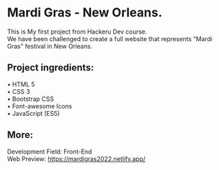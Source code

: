# Mardi Gras - New Orleans.
This is My first project from Hackeru Dev course.  
We have been challenged to create a full website that represents "Mardi Gras" festival in New Orleans.

## Project ingredients:
• HTML 5  
• CSS 3  
• Bootstrap CSS  
• Font-awesome Icons  
• JavaScript (ES5)  

## More:
Development Field: Front-End  
Web Preview: https://mardigras2022.netlify.app/
